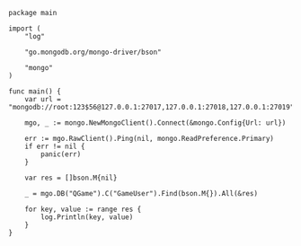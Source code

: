 
    package main
    
    import (
        "log"
    
        "go.mongodb.org/mongo-driver/bson"
    
        "mongo"
    )
    
    func main() {
        var url = "mongodb://root:123$56@127.0.0.1:27017,127.0.0.1:27018,127.0.0.1:27019"
    
        mgo, _ := mongo.NewMongoClient().Connect(&mongo.Config{Url: url})
    
        err := mgo.RawClient().Ping(nil, mongo.ReadPreference.Primary)
        if err != nil {
            panic(err)
        }
    
        var res = []bson.M{nil}
    
        _ = mgo.DB("QGame").C("GameUser").Find(bson.M{}).All(&res)
    
        for key, value := range res {
            log.Println(key, value)
        }
    }